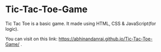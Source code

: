 # Tic-Tac-Toe-Game
Tic Tac Toe is a basic game. It made using HTML, CSS &amp; JavaScript(for logic). 

You can visit on this link: https://abhinandanraj.github.io/Tic-Tac-Toe-Game/ .
